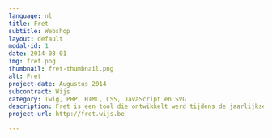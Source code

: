 ```yaml
---
language: nl
title: Fret
subtitle: Webshop
layout: default
modal-id: 1
date: 2014-08-01
img: fret.png
thumbnail: fret-thumbnail.png
alt: Fret
project-date: Augustus 2014
subcontract: Wijs
category: Twig, PHP, HTML, CSS, JavaScript en SVG
description: Fret is een tool die ontwikkelt werd tijdens de jaarlijkse Hackaton van Wijs. Fret maakt het mogelijk voor de mede-werkers om een lunch te bestellen tegen de middag.
project-url: http://fret.wijs.be

---
```

